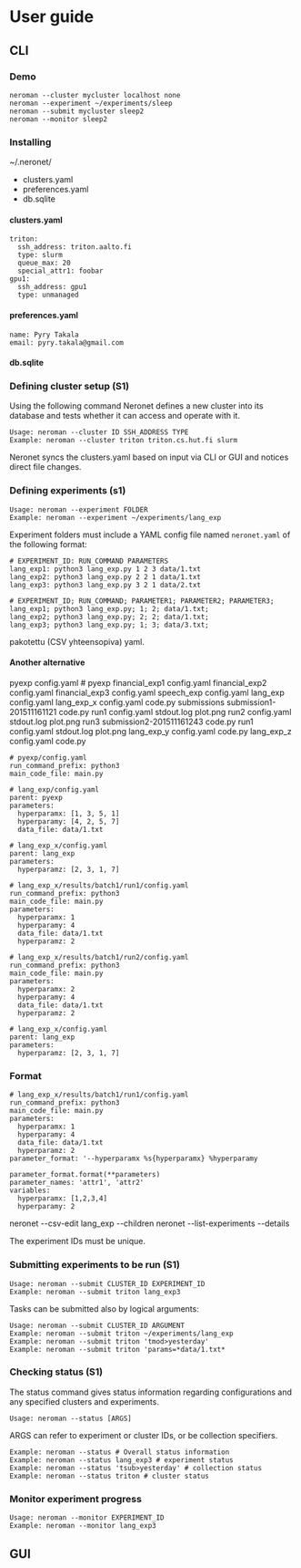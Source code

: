 # User guide

## CLI

### Demo

```
neroman --cluster mycluster localhost none
neroman --experiment ~/experiments/sleep
neroman --submit mycluster sleep2
neroman --monitor sleep2
```

### Installing

~/.neronet/
- clusters.yaml
- preferences.yaml
- db.sqlite

#### clusters.yaml

```
triton:
  ssh_address: triton.aalto.fi
  type: slurm
  queue_max: 20
  special_attr1: foobar
gpu1:
  ssh_address: gpu1
  type: unmanaged
```

#### preferences.yaml

```
name: Pyry Takala
email: pyry.takala@gmail.com
```

#### db.sqlite


### Defining cluster setup (S1)

Using the following command Neronet defines a new cluster into its database
and tests whether it can access and operate with it.

```
Usage: neroman --cluster ID SSH_ADDRESS TYPE
Example: neroman --cluster triton triton.cs.hut.fi slurm
```

Neronet syncs the clusters.yaml based on input via CLI or GUI and notices
direct file changes.

### Defining experiments (s1)

```
Usage: neroman --experiment FOLDER
Example: neroman --experiment ~/experiments/lang_exp
```

Experiment folders must include a YAML config file named `neronet.yaml` of
the following format:

```
# EXPERIMENT_ID: RUN_COMMAND PARAMETERS
lang_exp1: python3 lang_exp.py 1 2 3 data/1.txt
lang_exp2: python3 lang_exp.py 2 2 1 data/1.txt
lang_exp3: python3 lang_exp.py 3 2 1 data/2.txt
```

```
# EXPERIMENT_ID; RUN_COMMAND; PARAMETER1; PARAMETER2; PARAMETER3;
lang_exp1; python3 lang_exp.py; 1; 2; data/1.txt;
lang_exp2; python3 lang_exp.py; 2; 2; data/1.txt;
lang_exp3; python3 lang_exp.py; 1; 3; data/3.txt;
```
pakotettu (CSV yhteensopiva) yaml.

#### Another alternative

pyexp
  config.yaml # pyexp
  financial_exp1
    config.yaml
  financial_exp2
    config.yaml
  financial_exp3
    config.yaml
  speech_exp
    config.yaml
  lang_exp
    config.yaml
    lang_exp_x
      config.yaml
      code.py
      submissions
        submission1-201511161121
          code.py
          run1
            config.yaml
            stdout.log
            plot.png
          run2
            config.yaml
            stdout.log
            plot.png
          run3
        submission2-201511161243
          code.py
          run1
            config.yaml
            stdout.log
            plot.png
    lang_exp_y
      config.yaml
      code.py
    lang_exp_z
      config.yaml
      code.py

```
# pyexp/config.yaml
run_command_prefix: python3
main_code_file: main.py
```

```
# lang_exp/config.yaml
parent: pyexp
parameters:
  hyperparamx: [1, 3, 5, 1]
  hyperparamy: [4, 2, 5, 7]
  data_file: data/1.txt
```

```
# lang_exp_x/config.yaml
parent: lang_exp
parameters:
  hyperparamz: [2, 3, 1, 7]
```

```
# lang_exp_x/results/batch1/run1/config.yaml
run_command_prefix: python3
main_code_file: main.py
parameters:
  hyperparamx: 1
  hyperparamy: 4
  data_file: data/1.txt
  hyperparamz: 2
```


```
# lang_exp_x/results/batch1/run2/config.yaml
run_command_prefix: python3
main_code_file: main.py
parameters:
  hyperparamx: 2
  hyperparamy: 4
  data_file: data/1.txt
  hyperparamz: 2
```

```
# lang_exp_x/config.yaml
parent: lang_exp
parameters:
  hyperparamz: [2, 3, 1, 7]
```

### Format
```
# lang_exp_x/results/batch1/run1/config.yaml
run_command_prefix: python3
main_code_file: main.py
parameters:
  hyperparamx: 1
  hyperparamy: 4
  data_file: data/1.txt
  hyperparamz: 2
parameter_format: '--hyperparamx %s{hyperparamx} %hyperparamy

parameter_format.format(**parameters)
parameter_names: 'attr1', 'attr2'
variables:
  hyperparamx: [1,2,3,4]
  hyperparamy: 2
```

neronet --csv-edit lang_exp --children
neronet --list-experiments --details

The experiment IDs must be unique.

### Submitting experiments to be run (S1)

```
Usage: neroman --submit CLUSTER_ID EXPERIMENT_ID
Example: neroman --submit triton lang_exp3
```

Tasks can be submitted also by logical arguments:

```
Usage: neroman --submit CLUSTER_ID ARGUMENT
Example: neroman --submit triton ~/experiments/lang_exp
Example: neroman --submit triton 'tmod>yesterday'
Example: neroman --submit triton 'params=*data/1.txt*
```

### Checking status (S1)

The status command gives status information regarding configurations and any
specified clusters and experiments.

```
Usage: neroman --status [ARGS]
```

ARGS can refer to experiment or cluster IDs, or be collection specifiers.

```
Example: neroman --status # Overall status information
Example: neroman --status lang_exp3 # experiment status
Example: neroman --status 'tsub>yesterday' # collection status
Example: neroman --status triton # cluster status
```

### Monitor experiment progress

```
Usage: neroman --monitor EXPERIMENT_ID
Example: neroman --monitor lang_exp3
```

## GUI

